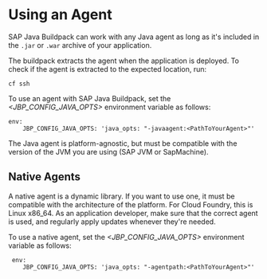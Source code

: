 <!-- loio156fa7509e76454db330e8e874d7acb7 -->

# Using an Agent

SAP Java Buildpack can work with any Java agent as long as it's included in the `.jar` or `.war` archive of your application.

The buildpack extracts the agent when the application is deployed. To check if the agent is extracted to the expected location, run:

```
cf ssh
```

To use an agent with SAP Java Buildpack, set the *<JBP\_CONFIG\_JAVA\_OPTS\>* environment variable as follows:

```
env:
    JBP_CONFIG_JAVA_OPTS: 'java_opts: "-javaagent:<PathToYourAgent>"'
```

The Java agent is platform-agnostic, but must be compatible with the version of the JVM you are using \(SAP JVM or SapMachine\).



<a name="loio156fa7509e76454db330e8e874d7acb7__section_gg5_jfg_hcc"/>

## Native Agents

A native agent is a dynamic library. If you want to use one, it must be compatible with the architecture of the platform. For Cloud Foundry, this is Linux x86\_64. As an application developer, make sure that the correct agent is used, and regularly apply updates whenever they're needed.

To use a native agent, set the *<JBP\_CONFIG\_JAVA\_OPTS\>* environment variable as follows:

```
 env:
    JBP_CONFIG_JAVA_OPTS: 'java_opts: "-agentpath:<PathToYourAgent>"'
```

